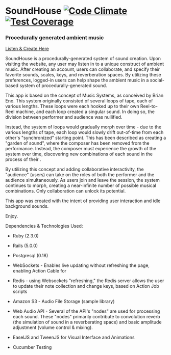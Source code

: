 # SoundHouse [![Code Climate](https://codeclimate.com/github/rluck0419/audiostream/badges/gpa.svg)](https://codeclimate.com/github/rluck0419/audiostream) [![Test Coverage](https://codeclimate.com/github/rluck0419/audiostream/badges/coverage.svg)](https://codeclimate.com/github/rluck0419/audiostream/coverage)

### Procedurally generated ambient music

[Listen & Create Here](http://www.soundhouseapp.com)

SoundHouse is a procedurally-generated system of sound creation. Upon visiting the website, any user may listen in to a unique construct of ambient music. After creating an account, users can collaborate, and specify their favorite sounds, scales, keys, and reverberation spaces. By utilizing these preferences, logged-in users can help shape the ambient music in a social-based system of procedurally-generated sound.

This app is based on the concept of Music Systems, as conceived by Brian Eno. This system originally consisted of several loops of tape, each of various lengths. These loops were each hooked up to their own Reel-to-Reel machine, and each loop created a singular sound. In doing so, the division between performer and audience was nullified.

Instead, the system of loops would gradually morph over time - due to the various lengths of tape, each loop would slowly drift out-of-time from each other's "synchronized" starting point. This has been described as creating a "garden of sound", where the composer has been removed from the performance. Instead, the composer must experience the growth of the system over time, discovering new combinations of each sound in the process of their .

By utilizing this concept and adding collaborative interactivity, the "audience" (users) can take on the roles of both the performer and the audience simultaneously. As users join and leave the session, the system continues to morph, creating a near-infinite number of possible musical combinations. Only collaboration can unlock its potential.

This app was created with the intent of providing user interaction and idle background sounds.

Enjoy.

Dependencies & Technologies Used:

* Ruby (2.3.0)

* Rails (5.0.0)

* Postgresql (0.18)

* WebSockets - Enables live updating without refreshing the page, enabling Action Cable for

* Redis - using Websockets "refreshing," the Redis server allows the user to update their note collection and change keys, based on Action Job scripts

* Amazon S3 - Audio File Storage (sample library)

* Web Audio API - Several of the API's "nodes" are used for processing each sound. These "nodes" primarily contribute to convolution reverb (the simulation of sound in a reverberating space) and basic amplitude adjustment (volume control & mixing).

* EaselJS and TweenJS for Visual Interface and Animations

* Cucumber Testing
